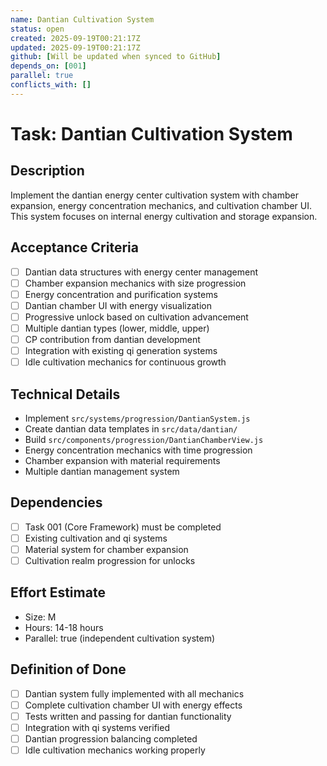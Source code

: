 ```yaml
---
name: Dantian Cultivation System
status: open
created: 2025-09-19T00:21:17Z
updated: 2025-09-19T00:21:17Z
github: [Will be updated when synced to GitHub]
depends_on: [001]
parallel: true
conflicts_with: []
---
```


# Task: Dantian Cultivation System

## Description
Implement the dantian energy center cultivation system with chamber expansion, energy concentration mechanics, and cultivation chamber UI. This system focuses on internal energy cultivation and storage expansion.

## Acceptance Criteria
- [ ] Dantian data structures with energy center management
- [ ] Chamber expansion mechanics with size progression
- [ ] Energy concentration and purification systems
- [ ] Dantian chamber UI with energy visualization
- [ ] Progressive unlock based on cultivation advancement
- [ ] Multiple dantian types (lower, middle, upper)
- [ ] CP contribution from dantian development
- [ ] Integration with existing qi generation systems
- [ ] Idle cultivation mechanics for continuous growth

## Technical Details
- Implement `src/systems/progression/DantianSystem.js`
- Create dantian data templates in `src/data/dantian/`
- Build `src/components/progression/DantianChamberView.js`
- Energy concentration mechanics with time progression
- Chamber expansion with material requirements
- Multiple dantian management system

## Dependencies
- [ ] Task 001 (Core Framework) must be completed
- [ ] Existing cultivation and qi systems
- [ ] Material system for chamber expansion
- [ ] Cultivation realm progression for unlocks

## Effort Estimate
- Size: M
- Hours: 14-18 hours
- Parallel: true (independent cultivation system)

## Definition of Done
- [ ] Dantian system fully implemented with all mechanics
- [ ] Complete cultivation chamber UI with energy effects
- [ ] Tests written and passing for dantian functionality
- [ ] Integration with qi systems verified
- [ ] Dantian progression balancing completed
- [ ] Idle cultivation mechanics working properly